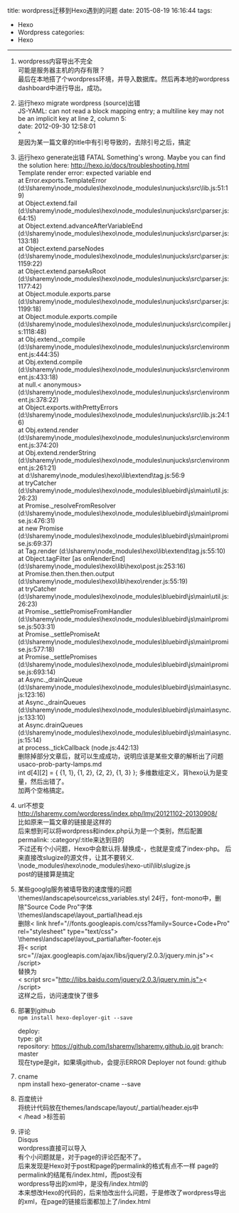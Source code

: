 title: wordpress迁移到Hexo遇到的问题
date: 2015-08-19 16:16:44
tags:
  - Hexo
  - Wordpress
categories:
  - Hexo
---


1. wordpress内容导出不完全  
可能是服务器主机的内存有限？  
最后在本地搭了个wordpress环境，并导入数据库。然后再本地的wordpress dashboard中进行导出，成功。

2. 运行hexo migrate wordpress (source)出错  
JS-YAML: can not read a block mapping entry; a multiline key may not be an implicit key at line 2, column 5:  
date: 2012-09-30 12:58:01  
^  
是因为某一篇文章的title中有引号导致的，去除引号之后，搞定

3. 运行hexo generate出错  <!--more-->
FATAL Something's wrong. Maybe you can find the solution here: http://hexo.io/docs/troubleshooting.html  
Template render error: expected variable end  
at Error.exports.TemplateError (d:\lsharemy\node_modules\hexo\node_modules\nunjucks\src\lib.js:51:19)  
at Object.extend.fail (d:\lsharemy\node_modules\hexo\node_modules\nunjucks\src\parser.js:64:15)  
at Object.extend.advanceAfterVariableEnd (d:\lsharemy\node_modules\hexo\node_modules\nunjucks\src\parser.js:133:18)  
at Object.extend.parseNodes (d:\lsharemy\node_modules\hexo\node_modules\nunjucks\src\parser.js:1159:22)  
at Object.extend.parseAsRoot (d:\lsharemy\node_modules\hexo\node_modules\nunjucks\src\parser.js:1177:42)  
at Object.module.exports.parse (d:\lsharemy\node_modules\hexo\node_modules\nunjucks\src\parser.js:1199:18)  
at Object.module.exports.compile (d:\lsharemy\node_modules\hexo\node_modules\nunjucks\src\compiler.js:1118:48)  
at Obj.extend._compile (d:\lsharemy\node_modules\hexo\node_modules\nunjucks\src\environment.js:444:35)  
at Obj.extend.compile (d:\lsharemy\node_modules\hexo\node_modules\nunjucks\src\environment.js:433:18)  
at null.< anonymous> (d:\lsharemy\node_modules\hexo\node_modules\nunjucks\src\environment.js:378:22)  
at Object.exports.withPrettyErrors (d:\lsharemy\node_modules\hexo\node_modules\nunjucks\src\lib.js:24:16)  
at Obj.extend.render (d:\lsharemy\node_modules\hexo\node_modules\nunjucks\src\environment.js:374:20)  
at Obj.extend.renderString (d:\lsharemy\node_modules\hexo\node_modules\nunjucks\src\environment.js:261:21)  
at d:\lsharemy\node_modules\hexo\lib\extend\tag.js:56:9  
at tryCatcher (d:\lsharemy\node_modules\hexo\node_modules\bluebird\js\main\util.js:26:23)  
at Promise._resolveFromResolver (d:\lsharemy\node_modules\hexo\node_modules\bluebird\js\main\promise.js:476:31)  
at new Promise (d:\lsharemy\node_modules\hexo\node_modules\bluebird\js\main\promise.js:69:37)  
at Tag.render (d:\lsharemy\node_modules\hexo\lib\extend\tag.js:55:10)  
at Object.tagFilter [as onRenderEnd] (d:\lsharemy\node_modules\hexo\lib\hexo\post.js:253:16)  
at Promise.then.then.then.output (d:\lsharemy\node_modules\hexo\lib\hexo\render.js:55:19)  
at tryCatcher (d:\lsharemy\node_modules\hexo\node_modules\bluebird\js\main\util.js:26:23)  
at Promise._settlePromiseFromHandler (d:\lsharemy\node_modules\hexo\node_modules\bluebird\js\main\promise.js:503:31)  
at Promise._settlePromiseAt (d:\lsharemy\node_modules\hexo\node_modules\bluebird\js\main\promise.js:577:18)  
at Promise._settlePromises (d:\lsharemy\node_modules\hexo\node_modules\bluebird\js\main\promise.js:693:14)  
at Async._drainQueue (d:\lsharemy\node_modules\hexo\node_modules\bluebird\js\main\async.js:123:16)  
at Async._drainQueues (d:\lsharemy\node_modules\hexo\node_modules\bluebird\js\main\async.js:133:10)  
at Async.drainQueues (d:\lsharemy\node_modules\hexo\node_modules\bluebird\js\main\async.js:15:14)  
at process._tickCallback (node.js:442:13)  
删除掉部分文章后，就可以生成成功，说明应该是某些文章的解析出了问题
usaco-prob-party-lamps.md  
int d[4][2] = { {1, 1}, {1, 2}, {2, 2}, {1, 3} }; 多维数组定义，背hexo认为是变量，然后出错了。  
加两个空格搞定。

4. url不想变  
http://lsharemy.com/wordpress/index.php/lmy/20121102-20130908/  
比如原来一篇文章的链接是这样的  
后来想到可以将wordpress和index.php认为是一个类别，然后配置permalink: :category/:title来达到目的  
不过还有个小问题，Hexo中会默认将.替换成-，也就是变成了index-php。
后来直接改slugize的源文件，让其不要转义.  
\node_modules\hexo\node_modules\hexo-util\lib\slugize.js  
post的链接算是搞定

5. 某些googlg服务被墙导致的速度慢的问题  
\themes\landscape\source\css\_variables.styl
24行，font-mono中，删除"Source Code Pro"字体  
\themes\landscape\layout\_partial\head.ejs  
删除< link href="//fonts.googleapis.com/css?family=Source+Code+Pro" rel="stylesheet" type="text/css">  
\themes\landscape\layout\_partial\after-footer.ejs  
将< script src="//ajax.googleapis.com/ajax/libs/jquery/2.0.3/jquery.min.js">< /script>  
替换为  
< script src="http://libs.baidu.com/jquery/2.0.3/jquery.min.js">< /script>  
这样之后，访问速度快了很多  

6. 部署到github  
`npm install hexo-deployer-git --save`


    deploy:  
        type: git  
        repository: https://github.com/lsharemy/lsharemy.github.io.git
        branch: master  
现在type是git，如果填github，会提示ERROR Deployer not found: github

7. cname  
npm install hexo-generator-cname --save

8. 百度统计  
将统计代码放在themes/landscape/layout/_partial/header.ejs中  
< /head >标签前

9. 评论  
Disqus  
wordpress直接可以导入  
有个小问题就是，对于page的评论匹配不了。  
后来发现是Hexo对于post和page的permalink的格式有点不一样
page的permalink的结尾有/index.html，而post没有  
wordpress导出的xml中，是没有/index.html的  
本来想改Hexo的代码的，后来怕改出什么问题，于是修改了wordpress导出的xml，在page的链接后面都加上了/index.html
